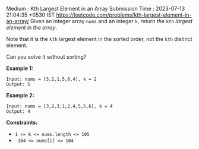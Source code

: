 Medium : Kth Largest Element in an Array
Submission Time : 2023-07-13 21:04:35 +0530 IST
https://leetcode.com/problems/kth-largest-element-in-an-array/
Given an integer array `nums` and an integer `k`, return _the_ `kth` _largest element in the array_.

Note that it is the `kth` largest element in the sorted order, not the `kth` distinct element.

Can you solve it without sorting?

**Example 1:**

```
Input: nums = [3,2,1,5,6,4], k = 2
Output: 5

```

**Example 2:**

```
Input: nums = [3,2,3,1,2,4,5,5,6], k = 4
Output: 4

```

**Constraints:**

- `1 <= k <= nums.length <= 105`
- `-104 <= nums[i] <= 104`
